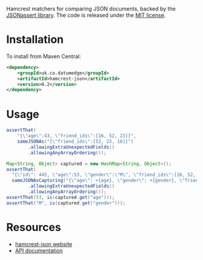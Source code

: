 Hamcrest matchers for comparing JSON documents, backed by the [JSONassert library](https://github.com/skyscreamer/JSONassert).  The code is released under the [MIT license](http://www.opensource.org/licenses/mit-license.php).

Installation
============

To install from Maven Central:

```xml
<dependency>
	<groupId>uk.co.datumedge</groupId>
	<artifactId>hamcrest-json</artifactId>
	<version>0.2</version>
</dependency>
```

Usage
=====
```java
assertThat(
	"{\"age\":43, \"friend_ids\":[16, 52, 23]}",
	sameJSONAs("{\"friend_ids\":[52, 23, 16]}")
		.allowingExtraUnexpectedFields()
		.allowingAnyArrayOrdering());

Map<String, Object> captured = new HashMap<String, Object>();
assertThat(
  "{\"id\": 445, \"age\":53, \"gender\":\"M\", \"friend_ids\":[16, 52, 23]}",
  sameJSONAsCapturing("{\"age\": +{age}, \"gender\": +{gender}, \"friend_ids\":[52, 23, 16]}", captured)
		.allowingExtraUnexpectedFields()
		.allowingAnyArrayOrdering());
assertThat(53, is(captured.get("age")));
assertThat("M", is(captured.get("gender")));

```

Resources
=========
 * [hamcrest-json website](http://datumedge.co.uk/hamcrest-json/)
 * [API documentation](http://datumedge.co.uk/hamcrest-json/apidocs/index.html)